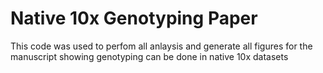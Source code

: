 # Native 10x Genotyping Paper
This code was used to perfom all anlaysis and generate all figures for the manuscript showing genotyping can be done in native 10x datasets
